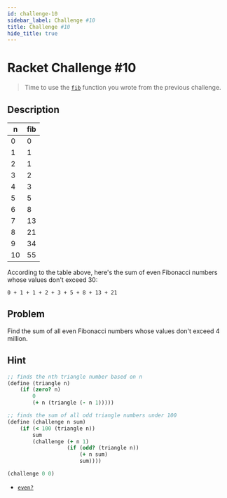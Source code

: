 ```yaml
---
id: challenge-10
sidebar_label: Challenge #10
title: Challenge #10
hide_title: true
---
```


# Racket Challenge #10

> Time to use the [`fib`](challenge-9.md) function you wrote from the previous
> challenge.


## Description

n   | fib
--- | ---
0   | 0
1   | 1
2   | 1
3   | 2
4   | 3
5   | 5
6   | 8
7   | 13
8   | 21
9   | 34
10  | 55

According to the table above, here's the sum of even Fibonacci numbers whose
values don't exceed 30:

`0 + 1 + 1 + 2 + 3 + 5 + 8 + 13 + 21`

## Problem

Find the sum of all even Fibonacci numbers whose values don't exceed 4 million.

## Hint

``` clojure
;; finds the nth triangle number based on n
(define (triangle n)
    (if (zero? n)
        0
        (+ n (triangle (- n 1)))))

;; finds the sum of all odd triangle numbers under 100
(define (challenge n sum)
    (if (< 100 (triangle n))
        sum
        (challenge (+ n 1)
                   (if (odd? (triangle n))
                       (+ n sum)
                       sum))))

(challenge 0 0)
```

* [`even?`](https://docs.racket-lang.org/reference/number-types.html#%28def._%28%28quote._~23~25kernel%29._even~3f%29%29)
